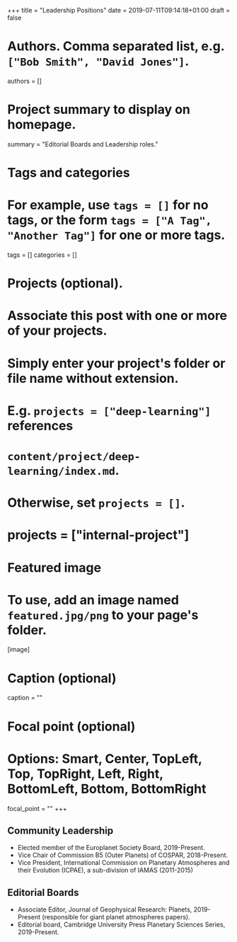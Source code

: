 +++
title = "Leadership Positions"
date = 2019-07-11T09:14:18+01:00
draft = false

# Authors. Comma separated list, e.g. `["Bob Smith", "David Jones"]`.
authors = []

# Project summary to display on homepage.
summary = "Editorial Boards and Leadership roles."


# Tags and categories
# For example, use `tags = []` for no tags, or the form `tags = ["A Tag", "Another Tag"]` for one or more tags.
tags = []
categories = []

# Projects (optional).
#   Associate this post with one or more of your projects.
#   Simply enter your project's folder or file name without extension.
#   E.g. `projects = ["deep-learning"]` references
#   `content/project/deep-learning/index.md`.
#   Otherwise, set `projects = []`.
# projects = ["internal-project"]

# Featured image
# To use, add an image named `featured.jpg/png` to your page's folder.
[image]
  # Caption (optional)
  caption = ""

  # Focal point (optional)
  # Options: Smart, Center, TopLeft, Top, TopRight, Left, Right, BottomLeft, Bottom, BottomRight
  focal_point = ""
+++
## Community Leadership

* Elected member of the Europlanet Society Board, 2019-Present.
* Vice Chair of Commission B5 (Outer Planets) of COSPAR, 2018-Present.
* Vice President, International Commission on Planetary Atmospheres and their Evolution (ICPAE), a sub-division of IAMAS (2011-2015)

## Editorial Boards

* Associate Editor, Journal of Geophysical Research: Planets, 2019-Present (responsible for giant planet atmospheres papers).
* Editorial board, Cambridge University Press Planetary Sciences Series, 2019-Present.
